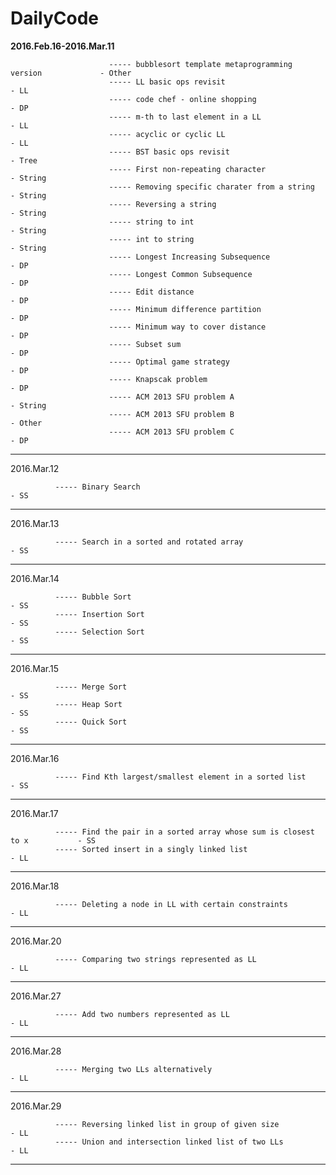 # DailyCode


__2016.Feb.16-2016.Mar.11__

                          ----- bubblesort template metaprogramming version             - Other
                          ----- LL basic ops revisit                                    - LL   
                          ----- code chef - online shopping                             - DP
                          ----- m-th to last element in a LL                            - LL
                          ----- acyclic or cyclic LL                                    - LL
                          ----- BST basic ops revisit                                   - Tree
                          ----- First non-repeating character                           - String
                          ----- Removing specific charater from a string                - String
                          ----- Reversing a string                                      - String
                          ----- string to int                                           - String
                          ----- int to string                                           - String
                          ----- Longest Increasing Subsequence                          - DP
                          ----- Longest Common Subsequence                              - DP
                          ----- Edit distance                                           - DP
                          ----- Minimum difference partition                            - DP
                          ----- Minimum way to cover distance                           - DP
                          ----- Subset sum                                              - DP
                          ----- Optimal game strategy                                   - DP
                          ----- Knapscak problem                                        - DP
                          ----- ACM 2013 SFU problem A                                  - String
                          ----- ACM 2013 SFU problem B                                  - Other
                          ----- ACM 2013 SFU problem C                                  - DP
---

2016.Mar.12 

              ----- Binary Search                                                       - SS
---

2016.Mar.13 

              ----- Search in a sorted and rotated array                                - SS
---

2016.Mar.14 

              ----- Bubble Sort                                                         - SS
              ----- Insertion Sort                                                      - SS
              ----- Selection Sort                                                      - SS
---

2016.Mar.15 

              ----- Merge Sort                                                          - SS
              ----- Heap Sort                                                           - SS
              ----- Quick Sort                                                          - SS
---

2016.Mar.16 

              ----- Find Kth largest/smallest element in a sorted list                  - SS
---

2016.Mar.17 

              ----- Find the pair in a sorted array whose sum is closest to x           - SS
              ----- Sorted insert in a singly linked list                               - LL
---

2016.Mar.18 

              ----- Deleting a node in LL with certain constraints                      - LL
---

2016.Mar.20 

              ----- Comparing two strings represented as LL                             - LL
---

2016.Mar.27 

              ----- Add two numbers represented as LL                                   - LL
---

2016.Mar.28 

              ----- Merging two LLs alternatively                                       - LL
---

2016.Mar.29 

              ----- Reversing linked list in group of given size                        - LL
              ----- Union and intersection linked list of two LLs                       - LL
---























  
  
